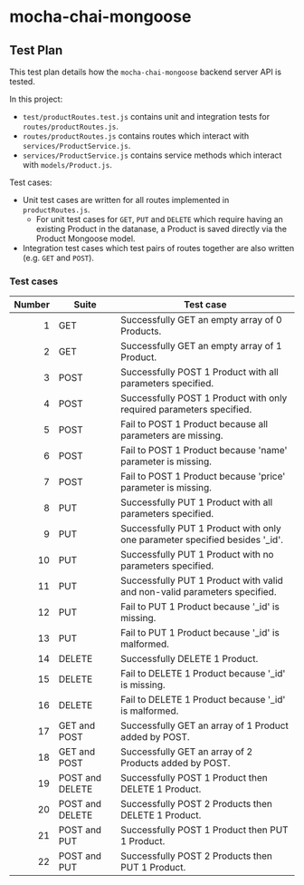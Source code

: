 # mocha-chai-mongoose

## Test Plan

This test plan details how the `mocha-chai-mongoose` backend server API is tested.

In this project:

- `test/productRoutes.test.js` contains unit and integration tests for `routes/productRoutes.js`.
- `routes/productRoutes.js` contains routes which interact with `services/ProductService.js`.
- `services/ProductService.js` contains service methods which interact with `models/Product.js`.

Test cases:

- Unit test cases are written for all routes implemented in `productRoutes.js`.
    - For unit test cases for `GET`, `PUT` and `DELETE` which require having an existing Product in the datanase, a Product is saved directly via the Product Mongoose model.
- Integration test cases which test pairs of routes together are also written (e.g. `GET` and `POST`).

### Test cases

|Number|Suite          |Test case                                                                  |
|-----:|---------------|---------------------------------------------------------------------------|
|1     |GET            |Successfully GET an empty array of 0 Products.                             |
|2     |GET            |Successfully GET an empty array of 1 Product.                              |
|3     |POST           |Successfully POST 1 Product with all parameters specified.                 |
|4     |POST           |Successfully POST 1 Product with only required parameters specified.       |
|5     |POST           |Fail to POST 1 Product because all parameters are missing.                 |
|6     |POST           |Fail to POST 1 Product because 'name' parameter is missing.                |
|7     |POST           |Fail to POST 1 Product because 'price' parameter is missing.               |
|8     |PUT            |Successfully PUT 1 Product with all parameters specified.                  |
|9     |PUT            |Successfully PUT 1 Product with only one parameter specified besides '_id'.|
|10    |PUT            |Successfully PUT 1 Product with no parameters specified.                   |
|11    |PUT            |Successfully PUT 1 Product with valid and non-valid parameters specified.  |
|12    |PUT            |Fail to PUT 1 Product because '_id' is missing.                            |
|13    |PUT            |Fail to PUT 1 Product because '_id' is malformed.                          |
|14    |DELETE         |Successfully DELETE 1 Product.                                             |
|15    |DELETE         |Fail to DELETE 1 Product because '_id' is missing.                         |
|16    |DELETE         |Fail to DELETE 1 Product because '_id' is malformed.                       |
|17    |GET and POST   |Successfully GET an array of 1 Product added by POST.                      |
|18    |GET and POST   |Successfully GET an array of 2 Products added by POST.                     |
|19    |POST and DELETE|Successfully POST 1 Product then DELETE 1 Product.                         |
|20    |POST and DELETE|Successfully POST 2 Products then DELETE 1 Product.                        |
|21    |POST and PUT   |Successfully POST 1 Product then PUT 1 Product.                            |
|22    |POST and PUT   |Successfully POST 2 Products then PUT 1 Product.                           |